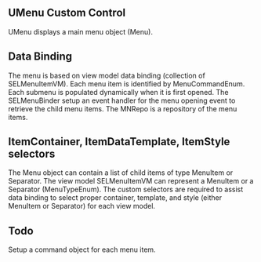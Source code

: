 ﻿## UMenu Custom Control

UMenu displays a main menu object (Menu).

## Data Binding

The menu is based on view model data binding (collection of SELMenuItemVM). Each menu item is identified by MenuCommandEnum. Each submenu is populated dynamically when it is first opened. The SELMenuBinder setup an event handler for the menu opening event to retrieve the child menu items. The MNRepo is a repository of the menu items.

## ItemContainer, ItemDataTemplate, ItemStyle selectors

The Menu object can contain a list of child items of type MenuItem or Separator. The view model SELMenuItemVM can represent a MenuItem or a Separator (MenuTypeEnum). The custom selectors are required to assist data binding to select proper container, template, and style (either MenuItem or Separator) for each view model.

## Todo

Setup a command object for each menu item.